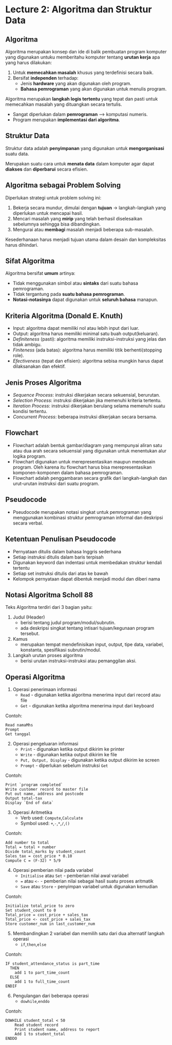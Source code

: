 # **Lecture 2: Algoritma dan Struktur Data**
## **Algoritma**
Algoritma merupakan konsep dan ide di balik pembuatan program komputer yang digunakan untuku memberitahu komputer tentang **urutan kerja** apa yang harus dilakukan:

1. Untuk **memecahkan masalah** khusus yang terdefinisi secara baik.
2. Bersifat **independen** terhadap:
    - Jenis **hardware** yang akan digunakan oleh program.
    - **Bahasa pemrograman** yang akan digunakan untuk menulis program.

Algoritma merupakan **langkah logis tertentu** yang tepat dan pasti untuk memecahkan masalah yang dituangkan secara tertulis.

- Sangat diperlukan dalam **pemrograman** --> komputasi numeris.
- Program merupakan **implementasi dari algoritma**.

## **Struktur Data**
Struktur data adalah **penyimpanan** yang digunakan untuk **mengorganisasi** suatu data.

Merupakan suatu cara untuk **menata data** dalam komputer agar dapat **diakses** dan **diperbarui** secara efisien.

## **Algoritma sebagai Problem Solving**
Diperlukan strategi untuk problem solving ini:

1. Bekerja secara mundur, dimulai dengan **tujuan** -> langkah-langkah yang diperlukan untuk mencapai hasil.
2. Mencari masalah yang **mirip** yang telah berhasil diselesaikan sebelumnya sehingga bisa dibandingkan.
3. Mengurai atau **membagi** masalah menjadi beberapa sub-masalah.

Kesederhanaan harus menjadi tujuan utama dalam desain dan kompleksitas harus dihindari.

## **Sifat Algoritma**
Algoritma bersifat **umum** artinya:

- Tidak menggunakan simbol atau **sintaks** dari suatu bahasa pemrograman.
- Tidak tergantung pada **suatu bahasa pemrograman**.
- **Notasi-notasinya** dapat digunakan untuk **seluruh bahasa** manapun.

## **Kriteria Algoritma (Donald E. Knuth)**
- Input: algoritma dapat memiliki nol atau lebih input dari luar.
- Output: algoritma harus memiliki minimal satu buah output(keluaran).
- *Definiteness* (pasti): algoritma memiliki instruksi-instruksi yang jelas dan tidak ambigu.
- *Finiteness* (ada batas): algoritma harus memiliki titik berhenti(stopping role).
- *Efectiveness* (tepat dan efisien): algoritma sebisa mungkin harus dapat dilaksanakan dan efektif.

## **Jenis Proses Algoritma**
- *Sequence Process*: instruksi dikerjakan secara sekuensial, berurutan.
- *Selection Process*: instruksi dikerjakan jika memenuhi kriteria tertentu.
- *Iteration Process*: instruksi dikerjakan berulang selama memenuhi suatu kondisi tertentu.
- *Concurrent Process*: beberapa instruksi dikerjakan secara bersama.

## **Flowchart**
- Flowchart adalah bentuk gambar/diagram yang mempunyai aliran satu atau dua arah secara sekuensial yang digunakan untuk menentukan alur logika program.
- Flowchart digunakan untuk merepresentasikan maupun mendesain program. Oleh karena itu flowchart harus bisa merepresentasikan komponen-komponen dalam bahasa pemrograman.
- Flowchart adalah penggambaran secara grafik dari langkah-langkah dan urut-urutan instruksi dari suatu program. 

## **Pseudocode**
- Pseudocode merupakan notasi singkat untuk pemrograman yang menggunakan kombinasi struktur pemrograman informal dan deskripsi secara verbal.

## **Ketentuan Penulisan Pseudocode**
- Pernyataan ditulis dalam bahasa Inggris sederhana
- Setiap instruksi ditulis dalam baris terpisah
- Digunakan keyword dan indentasi untuk membedakan struktur kendali tertentu
- Setiap set instruksi ditulis dari atas ke bawah
- Kelompok pernyataan dapat dibentuk menjadi modul dan diberi nama

## **Notasi Algoritma Scholl 88**
Teks Algoritma terdiri dari 3 bagian yaitu:

1. Judul (Header)
    - berisi tentang judul program/modul/subrutin.
    - ada deskripsi singkat tentang intisari tujuan/kegunaan program tersebut.
2. Kamus
    - merupakan tempat mendefinisikan input, output, tipe data, variabel, konstanta, spesifikasi subrutin/modul.
3. Langkah urutan proses algoritma
    - berisi urutan instruksi-instruksi atau pemanggilan aksi.

## **Operasi Algoritma**
1. Operasi penerimaan informasi
    * `Read` - digunakan ketika algoritma menerima input dari record atau file
    * `Get` - digunakan ketika algoritma menerima input dari keyboard

Contoh:
```
Read namaMhs
Prompt
Get tanggal
```

2. Operasi pengeluaran informasi
    * `Print` - digunakan ketika output dikirim ke printer
    * `Write` - digunakan ketika output dikirim ke file
    * `Put, Output, Display` - digunakan ketika output dikirim ke screen
    * `Prompt` - diperlukan sebelum instruksi `Get`
  
Contoh:
```
Print `program completed`
Write customer record to master file
Put out name, address and postcode
Output total-tax
Display `End of data`
```

3. Operasi Aritmetika
    * Verb used: `Compute`,`Calculate`
    * Symbol used: `+`,`-`,`*`,`/`,`()`

Contoh:
```
Add number to total
Total = total + number
Divide total_marks by student_count
Sales_tax = cost_price * 0.10
Compute C = (F-32) * 5/9
```

4. Operasi pemberian nilai pada variabel
    * `Initialise` atau `Set` - pemberian nilai awal variabel
    * `=` atau `<-` - pemberian nilai sebagai hasil suatu proses aritmatik
    * `Save` atau `Store` - penyimpan variabel untuk digunakan kemudian

Contoh:
```
Initialize total_price to zero
Set student_count to 0
Total_price = cost_price + sales_tax
Total_price <- cost_price + sales_tax
Store customer_num in last_customer_num
```

5. Membandingkan 2 variabel dan memilih satu dari dua alternatif langkah operasi
    * `if`,`then`,`else`

Contoh:
```
IF student_attendance_status is part_time
  THEN
    add 1 to part_time_count
  ELSE
    add 1 to full_time_count
ENDIF
```

6. Pengulangan dari beberapa operasi
    * `dowhile`,`enddo`

Contoh:
```
DOWHILE student_total < 50
    Read student record
    Print student name, address to report
    Add 1 to student_total
ENDDO
```
